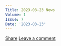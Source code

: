 ```yaml
---
Title: 2023-03-23 News
Volume: 1
Issue: 7
Date: '2023-03-23'
---
```

[Share](https://johto.substack.com/p/vol1-7?utm_source=substack&utm_medium=email&utm_content=share&action=share)
[Leave a comment](https://johto.substack.com/p/vol1-7/comments)